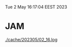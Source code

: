 Tue  2 May 16:17:04 EEST 2023
# JAM
<a href='./cache/202305/02_16.log'>./cache/202305/02_16.log</a>
